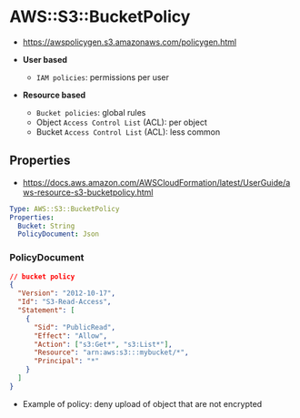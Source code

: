 # AWS::S3::BucketPolicy

- <https://awspolicygen.s3.amazonaws.com/policygen.html>

- **User based**
  - `IAM policies`: permissions per user
- **Resource based**
  - `Bucket policies`: global rules
  - Object `Access Control List` (ACL): per object
  - Bucket `Access Control List` (ACL): less common

## Properties

- <https://docs.aws.amazon.com/AWSCloudFormation/latest/UserGuide/aws-resource-s3-bucketpolicy.html>

```yaml
Type: AWS::S3::BucketPolicy
Properties:
  Bucket: String
  PolicyDocument: Json
```

### PolicyDocument

```json
// bucket policy
{
  "Version": "2012-10-17",
  "Id": "S3-Read-Access",
  "Statement": [
    {
      "Sid": "PublicRead",
      "Effect": "Allow",
      "Action": ["s3:Get*", "s3:List*"],
      "Resource": "arn:aws:s3:::mybucket/*",
      "Principal": "*"
    }
  ]
}
```

- Example of policy: deny upload of object that are not encrypted
